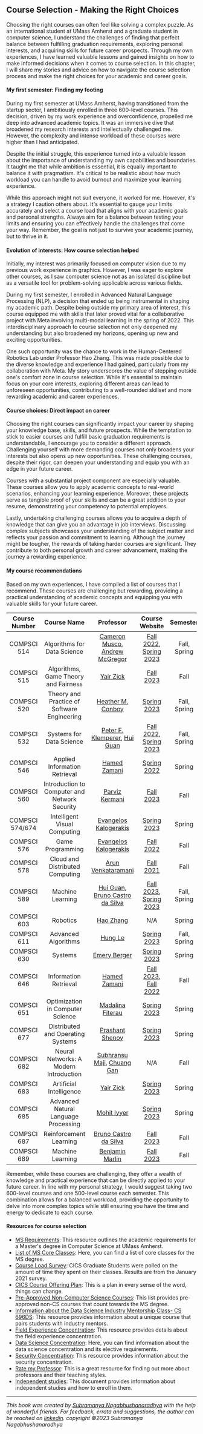 ## Course Selection - Making the Right Choices

Choosing the right courses can often feel like solving a complex puzzle. As an international student at UMass Amherst and a graduate student in computer science, I understand the challenges of finding that perfect balance between fulfilling graduation requirements, exploring personal interests, and acquiring skills for future career prospects. Through my own experiences, I have learned valuable lessons and gained insights on how to make informed decisions when it comes to course selection. In this chapter, I will share my stories and advice on how to navigate the course selection process and make the right choices for your academic and career goals.

#### My first semester: Finding my footing
During my first semester at UMass Amherst, having transitioned from the startup sector, I ambitiously enrolled in three 600-level courses. This decision, driven by my work experience and overconfidence, propelled me deep into advanced academic topics. It was an immersive dive that broadened my research interests and intellectually challenged me. However, the complexity and intense workload of these courses were higher than I had anticipated.

Despite the initial struggle, this experience turned into a valuable lesson about the importance of understanding my own capabilities and boundaries. It taught me that while ambition is essential, it is equally important to balance it with pragmatism. It's critical to be realistic about how much workload you can handle to avoid burnout and maximize your learning experience.

While this approach might not suit everyone, it worked for me. However, it's a strategy I caution others about. It's essential to gauge your limits accurately and select a course load that aligns with your academic goals and personal strengths. Always aim for a balance between testing your limits and ensuring you can effectively handle the challenges that come your way. Remember, the goal is not just to survive your academic journey, but to thrive in it.

#### Evolution of interests: How course selection helped
Initially, my interest was primarily focused on computer vision due to my previous work experience in graphics. However, I was eager to explore other courses, as I saw computer science not as an isolated discipline but as a versatile tool for problem-solving applicable across various fields.

During my first semester, I enrolled in Advanced Natural Language Processing (NLP), a decision that ended up being instrumental in shaping my academic path. Despite being outside my primary area of interest, this course equipped me with skills that later proved vital for a collaborative project with Meta involving multi-modal learning in the spring of 2022. This interdisciplinary approach to course selection not only deepened my understanding but also broadened my horizons, opening up new and exciting opportunities.

One such opportunity was the chance to work in the Human-Centered Robotics Lab under Professor Hao Zhang. This was made possible due to the diverse knowledge and experience I had gained, particularly from my collaboration with Meta. My story underscores the value of stepping outside one's comfort zone in course selection. While it's essential to maintain focus on your core interests, exploring different areas can lead to unforeseen opportunities, contributing to a well-rounded skillset and more rewarding academic and career experiences.

#### Course choices: Direct impact on career
Choosing the right courses can significantly impact your career by shaping your knowledge base, skills, and future prospects. While the temptation to stick to easier courses and fulfill basic graduation requirements is understandable, I encourage you to consider a different approach. Challenging yourself with more demanding courses not only broadens your interests but also opens up new opportunities. These challenging courses, despite their rigor, can deepen your understanding and equip you with an edge in your future career.

Courses with a substantial project component are especially valuable. These courses allow you to apply academic concepts to real-world scenarios, enhancing your learning experience. Moreover, these projects serve as tangible proof of your skills and can be a great addition to your resume, demonstrating your competency to potential employers.

Lastly, undertaking challenging courses allows you to acquire a depth of knowledge that can give you an advantage in job interviews. Discussing complex subjects showcases your understanding of the subject matter and reflects your passion and commitment to learning. Although the journey might be tougher, the rewards of taking harder courses are significant. They contribute to both personal growth and career advancement, making the journey a rewarding experience.

#### My course recommendations
Based on my own experiences, I have compiled a list of courses that I recommend. These courses are challenging but rewarding, providing a practical understanding of academic concepts and equipping you with valuable skills for your future career.

| Course Number | Course Name | Professor | Course Website | Semester | Recommendation Level |
|:---:|:---:|:---:|:---:|:---:|:---:|
| COMPSCI 514 | Algorithms for Data Science | [Cameron Musco](https://people.cs.umass.edu/~cmusco), [Andrew McGregor](https://people.cs.umass.edu/~mcgregor/) | [Fall 2022]( https://people.cs.umass.edu/~cmusco/CS514F22/), [Spring 2023](https://people.cs.umass.edu/~mcgregor/CS514S23/index.html) | Fall, Spring | ★★★★★ |
| COMPSCI 515 | Algorithms, Game Theory and Fairness | [Yair Zick](https://people.cs.umass.edu/~yzick/bio.html) | [Fall 2023](https://people.cs.umass.edu/~yzick/COMPSCI515.html) | Fall | ★★★★ |
| COMPSCI 520 | Theory and Practice of Software Engineering | [Heather M. Conboy](https://people.cs.umass.edu/~hconboy) | [Spring 2023](https://people.cs.umass.edu/~hconboy/class/2023Spring/CS520/) | Fall, Spring | ★★★ |
| COMPSCI 532 | Systems for Data Science | [Peter F. Klemperer](http://www.peterklemperer.com/blog/), [Hui Guan](https://guanh01.github.io/) | [Fall 2022](https://sites.google.com/umass.edu/compsci532fall22/home), [Spring 2023](https://sites.google.com/umass.edu/compsci-532-klemperer) | Fall, Spring | ★★★ |
| COMPSCI 546 | Applied Information Retrieval | [Hamed Zamani](https://groups.cs.umass.edu/zamani/) | [Spring 2022](https://groups.cs.umass.edu/zamani/compsci-546-applied-information-retrieval-spring-2022/) | Spring | ★★★ |
| COMPSCI 560 | Introduction to Computer and Network Security | [Parviz Kermani](https://www.cics.umass.edu/people/kermani-parviz) | [Fall 2023](https://infosec.cs.umass.edu/content/compsci-560-introduction-computer-network-security-0) | Fall | ★★★ |
| COMPSCI 574/674 | Intelligent Visual Computing | [Evangelos Kalogerakis](https://people.cs.umass.edu/~kalo/) | [Spring 2023](https://people.cs.umass.edu/~kalo/courses/visual_computing/index.html) | Spring | ★★★★★ |
| COMPSCI 576 | Game Programming | [Evangelos Kalogerakis](https://people.cs.umass.edu/~kalo/) | [Fall 2022](https://people.cs.umass.edu/~kalo/courses/game_programming/index.html) | Fall | ★★★ |
| COMPSCI 578 | Cloud and Distributed Computing | [Arun Venkataramani](https://people.cs.umass.edu/~arun/index.html) | [Fall 2021](https://sites.google.com/view/cs590cc-f21) | Fall | ★★★★★ |
| COMPSCI 589 | Machine Learning | [Hui Guan](https://guanh01.github.io/), [Bruno Castro da Silva](https://people.cs.umass.edu/~bsilva) | [Fall 2023](https://sites.google.com/umass.edu/compsci589-fall23/home), [Spring 2023](https://people.cs.umass.edu/~bsilva/courses/CMPSCI_589/Spring2023/index.html)  | Fall, Spring | ★★★★★ |
| COMPSCI 603 | Robotics | [Hao Zhang](https://hcr.cs.umass.edu/people/hzhang/) | N/A | Spring | ★★★★ |
| COMPSCI 611 | Advanced Algorithms | [Hung Le](https://hunglvosu.github.io) | [Spring 2023](https://hunglvosu.github.io/posts/2023/04/Syllabus-Algs/) | Fall, Spring | ★★★★ |
| COMPSCI 630 | Systems |[Emery Berger](https://emeryberger.com) | [Spring 2023](https://emeryberger.github.io/COMPSCI-630/) | Spring | ★★★★ |
| COMPSCI 646 | Information Retrieval | [Hamed Zamani](https://groups.cs.umass.edu/zamani/) | [Fall 2023](https://groups.cs.umass.edu/zamani/compsci-646-information-retrieval-fall-2023/), [Fall 2022](https://groups.cs.umass.edu/zamani/compsci-646-information-retrieval-fall-2022/) | Fall | ★★★★ |
| COMPSCI 651 | Optimization in Computer Science | [Madalina Fiterau](https://people.cs.umass.edu/~mfiterau/OPT-S23.html) | [Spring 2023](https://people.cs.umass.edu/~mfiterau/OPT-S23.html) | Spring | ★★★★ |
| COMPSCI 677 | Distributed and Operating Systems | [Prashant Shenoy](https://people.cs.umass.edu/~shenoy/) | [Spring 2023](https://none.cs.umass.edu/~shenoy/courses/677/) | Spring | ★★★★★ |
| COMPSCI 682 |	Neural Networks: A Modern Introduction | [Subhransu Maji](https://people.cs.umass.edu/~smaji/), [Chuang Gan](https://people.csail.mit.edu/ganchuang/#sect-software) | N/A | Fall | ★★★★ |
| COMPSCI 683 | Artificial Intelligence | [Yair Zick](https://people.cs.umass.edu/~yzick/bio.html) | [Spring 2023](https://people.cs.umass.edu/~yzick/COMPSCI683.html) | Spring | ★★★★ |
| COMPSCI 685 | Advanced Natural Language Processing | [Mohit Iyyer](https://people.cs.umass.edu/~miyyer/) | [Spring 2023](https://people.cs.umass.edu/~miyyer/cs685/) | Spring | ★★★★★ |
| COMPSCI 687 | Reinforcement Learning | [Bruno Castro da Silva](https://people.cs.umass.edu/~bsilva) | [Fall 2023](https://people.cs.umass.edu/~bsilva/courses/CMPSCI_687/Fall2023/) | Fall | ★★★★★ |
| COMPSCI 689 | Machine Learning | [Benjamin Marlin](https://groups.cs.umass.edu/marlin/) | [Fall 2023](https://groups.cs.umass.edu/marlin/2023/04/10/compsci-689-machine-learning-fall-2023/) | Fall | ★★★★★ |


Remember, while these courses are challenging, they offer a wealth of knowledge and practical experience that can be directly applied to your future career. In line with my personal strategy, I would suggest taking two 600-level courses and one 500-level course each semester. This combination allows for a balanced workload, providing the opportunity to delve into more complex topics while still ensuring you have the time and energy to dedicate to each course.

#### Resources for course selection

- [MS Requirements](https://www.cics.umass.edu/grads/ms-requirements): This resource outlines the academic requirements for a Master's degree in Computer Science at UMass Amherst.
- [List of MS Core Classes](https://www.cics.umass.edu/grads/core-requirements-ms): Here, you can find a list of core classes for the MS degree.
- [Course Load Survey](https://docs.google.com/forms/d/1dQlVofrAm6ptj0s_KYkdR20ip4hFEmaavw95c3Lv-ec/viewanalytics): CICS Graduate Students were polled on the amount of time they spent on their classes. Results are from the January 2021 survey.
- [CICS Course Offering Plan](https://www.cics.umass.edu/content/course-offering-plan): This is a plan in every sense of the word, things can change.
- [Pre-Approved Non-Computer Science Courses](https://www.cics.umass.edu/grads/pre-approved-non-cs-courses): This list provides pre-approved non-CS courses that count towards the MS degree.
- [Information about the Data Science Industry Mentorship Class- CS 696DS](https://ds.cs.umass.edu/industry/industry-mentorship-program): This resource provides information about a unique course that pairs students with industry mentors.
- [Field Experience Concentration](https://www.cics.umass.edu/grads/field-experience-concentration): This resource provides details about the field experience concentration.
- [Data Science Concentration](https://www.cics.umass.edu/grads/data-science-concentration-elective-requirements): Here, you can find information about the data science concentration and its elective requirements.
- [Security Concentration](https://www.cics.umass.edu/grads/ms-concentration-security): This resource provides information about the security concentration.
- [Rate my Professor](https://www.ratemyprofessors.com/school/1513): This is a great resource for finding out more about professors and their teaching styles.
- [Independent studies](https://docs.google.com/document/d/1QWxwLsJn5udRvF3nJDmzJCS_Wu5h7fgJ8TAKRFOweic/edit#heading=h.4ipdvpb79fc7): This document provides information about independent studies and how to enroll in them.

---

*This book was created by [Subramanya Nagabhushanaradhya](https://subramanya.ai) with the help of wonderful friends. For feedback, errata and suggestions, the author can be reached on [linkedin](https://www.linkedin.com/in/nsubramanya). copyright ©2023 Subramanya Nagabhushanaradhya*